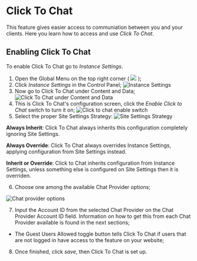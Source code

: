 
# Click To Chat 

This feature gives easier access to communiation between you and your clients. Here you learn how to access and use *Click To Chat*.

## Enabling Click To Chat

To enable Click To Chat go to *Instance Settings*.

1. Open the Global Menu on the top right corner ( ![](liferay-learn/docs/dxp/latest/en/images/icon-applications-menu.png) );
1. Click *Instance Settings* in the Control Panel;
    ![Instance Settings](https://github.com/Fabiomorais87/liferay-learn/blob/48dd0069c672d7ad799357ec4f42f88755580636/docs/dxp/latest/en/site-building/personalizing-site-experience/Click%20to%20chat/Enabling%20Click%20to%20chat/Icon-Enabling%20Click%20to%20Chat-002.png)
1. Now go to Click To Chat under Content and Data;
    ![Click To Chat under Content and Data](https://github.com/Fabiomorais87/liferay-learn/blob/48dd0069c672d7ad799357ec4f42f88755580636/docs/dxp/latest/en/site-building/personalizing-site-experience/Click%20to%20chat/Enabling%20Click%20to%20chat/Icon-Enabling%20Click%20to%20Chat-003.png)
1. This is Click To Chat's configuration screen, click the *Enable Click to Chat* switch to turn it on;
    ![Click to chat enable switch](https://github.com/Fabiomorais87/liferay-learn/blob/48dd0069c672d7ad799357ec4f42f88755580636/docs/dxp/latest/en/site-building/personalizing-site-experience/Click%20to%20chat/Enabling%20Click%20to%20chat/Icon-Enabling%20Click%20to%20chat-004.png)
1. Select the proper Site Settings Strategy: 
    ![Site Settings Strategy](https://github.com/Fabiomorais87/liferay-learn/blob/48dd0069c672d7ad799357ec4f42f88755580636/docs/dxp/latest/en/site-building/personalizing-site-experience/Click%20to%20chat/Enabling%20Click%20to%20chat/Icon-Enabling%20Click%20to%20Chat-005.png)


**Always Inherit**: Click To Chat always inherits this configuration completely ignoring Site Settings.

**Always Override**: 
Click To Chat always overrides Instance Settings, applying configuration from Site Settings instead.

**Inherit or Override**: 
Click to Chat inherits configuration from Instance Settings, unless something else is configured on Site Settings then it is overriden. 

6. Choose one among the available Chat Provider options;

![Chat provider options](https://github.com/Fabiomorais87/liferay-learn/blob/48dd0069c672d7ad799357ec4f42f88755580636/docs/dxp/latest/en/site-building/personalizing-site-experience/Click%20to%20chat/Enabling%20Click%20to%20chat/Icon-Enabling%20Click%20to%20chat-006.png)

7. Input the Account ID from the selected Chat Provider on the Chat Provider Account ID field. Information on how to get this from each Chat Provider available is found in the next sections;

-  The Guest Users Allowed toggle button tells Click To Chat if users that are not logged in have access to the feature on your website;

8. Once finished, click *save*, then Click To Chat is set up.
